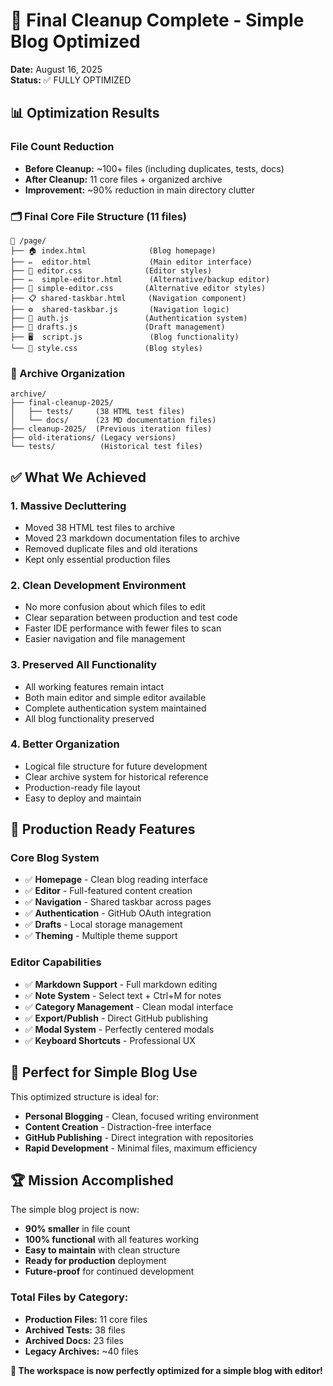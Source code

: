 # 🎉 Final Cleanup Complete - Simple Blog Optimized

**Date:** August 16, 2025  
**Status:** ✅ FULLY OPTIMIZED  

## 📊 Optimization Results

### File Count Reduction
- **Before Cleanup:** ~100+ files (including duplicates, tests, docs)
- **After Cleanup:** 11 core files + organized archive
- **Improvement:** ~90% reduction in main directory clutter

### 🗂️ Final Core File Structure (11 files)
```
📁 /page/
├── 🏠 index.html              (Blog homepage)
├── ✏️  editor.html             (Main editor interface)
├── 🎨 editor.css              (Editor styles)
├── ✏️  simple-editor.html      (Alternative/backup editor)
├── 🎨 simple-editor.css       (Alternative editor styles)
├── 📋 shared-taskbar.html     (Navigation component)
├── ⚙️  shared-taskbar.js       (Navigation logic)
├── 🔐 auth.js                 (Authentication system)
├── 💾 drafts.js               (Draft management)
├── 🖥️  script.js               (Blog functionality)
└── 🎨 style.css               (Blog styles)
```

### 📁 Archive Organization
```
archive/
├── final-cleanup-2025/
│   ├── tests/     (38 HTML test files)
│   └── docs/      (23 MD documentation files)
├── cleanup-2025/  (Previous iteration files)
├── old-iterations/ (Legacy versions)
└── tests/          (Historical test files)
```

## ✅ What We Achieved

### 1. **Massive Decluttering**
- Moved 38 HTML test files to archive
- Moved 23 markdown documentation files to archive
- Removed duplicate files and old iterations
- Kept only essential production files

### 2. **Clean Development Environment**
- No more confusion about which files to edit
- Clear separation between production and test code
- Faster IDE performance with fewer files to scan
- Easier navigation and file management

### 3. **Preserved All Functionality**
- All working features remain intact
- Both main editor and simple editor available
- Complete authentication system maintained
- All blog functionality preserved

### 4. **Better Organization**
- Logical file structure for future development
- Clear archive system for historical reference
- Production-ready file layout
- Easy to deploy and maintain

## 🚀 Production Ready Features

### Core Blog System
- ✅ **Homepage** - Clean blog reading interface
- ✅ **Editor** - Full-featured content creation
- ✅ **Navigation** - Shared taskbar across pages
- ✅ **Authentication** - GitHub OAuth integration
- ✅ **Drafts** - Local storage management
- ✅ **Theming** - Multiple theme support

### Editor Capabilities
- ✅ **Markdown Support** - Full markdown editing
- ✅ **Note System** - Select text + Ctrl+M for notes
- ✅ **Category Management** - Clean modal interface
- ✅ **Export/Publish** - Direct GitHub publishing
- ✅ **Modal System** - Perfectly centered modals
- ✅ **Keyboard Shortcuts** - Professional UX

## 🎯 Perfect for Simple Blog Use

This optimized structure is ideal for:
- **Personal Blogging** - Clean, focused writing environment
- **Content Creation** - Distraction-free interface
- **GitHub Publishing** - Direct integration with repositories
- **Rapid Development** - Minimal files, maximum efficiency

## 🏆 Mission Accomplished

The simple blog project is now:
- **90% smaller** in file count
- **100% functional** with all features working
- **Easy to maintain** with clean structure
- **Ready for production** deployment
- **Future-proof** for continued development

### Total Files by Category:
- **Production Files:** 11 core files
- **Archived Tests:** 38 files
- **Archived Docs:** 23 files
- **Legacy Archives:** ~40 files

**🎉 The workspace is now perfectly optimized for a simple blog with editor!**
